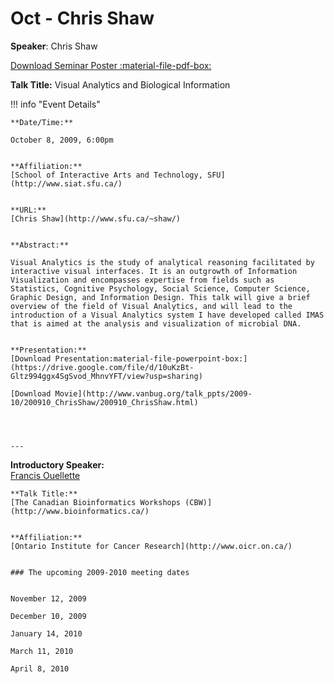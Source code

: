 # Oct - Chris Shaw

**Speaker**: Chris Shaw

[Download Seminar Poster :material-file-pdf-box:](https://drive.google.com/file/d/1bwDSOhbF5uCzLMEkkCIz0Nj5IlIHE2oF/view?usp=sharing)

**Talk Title:** Visual Analytics and Biological Information

!!! info "Event Details"
    
    
    **Date/Time:**
    
    October 8, 2009, 6:00pm
    
    
    **Affiliation:**     
    [School of Interactive Arts and Technology, SFU](http://www.siat.sfu.ca/)
    
    
    **URL:**     
    [Chris Shaw](http://www.sfu.ca/~shaw/)
    
    
    **Abstract:**
    
    Visual Analytics is the study of analytical reasoning facilitated by interactive visual interfaces. It is an outgrowth of Information Visualization and encompasses expertise from fields such as Statistics, Cognitive Psychology, Social Science, Computer Science, Graphic Design, and Information Design. This talk will give a brief overview of the field of Visual Analytics, and will lead to the introduction of a Visual Analytics system I have developed called IMAS that is aimed at the analysis and visualization of microbial DNA.
    
    
    **Presentation:**     
    [Download Presentation:material-file-powerpoint-box:](https://drive.google.com/file/d/10uKzBt-Gltz994ggx4SgSvod_MhnvYFT/view?usp=sharing)
    
    [Download Movie](http://www.vanbug.org/talk_ppts/2009-10/200910_ChrisShaw/200910_ChrisShaw.html)
    
    
    
    
    ---

**Introductory Speaker:**     
    [Francis Ouellette](http://www.oicr.on.ca/research/Ouellette/index.htm)
    
    
    **Talk Title:**     
    [The Canadian Bioinformatics Workshops (CBW)](http://www.bioinformatics.ca/)
    
    
    **Affiliation:**     
    [Ontario Institute for Cancer Research](http://www.oicr.on.ca/)
    
    
    ### The upcoming 2009-2010 meeting dates
    
    
    November 12, 2009
    
    December 10, 2009
    
    January 14, 2010
    
    March 11, 2010
    
    April 8, 2010
    
    

